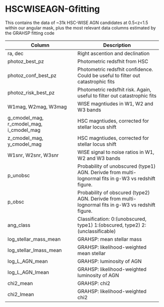 # HSCWISEAGN-Gfitting
This contains the data of ~31k HSC-WISE AGN candidates at 0.5<z<1.5 within our angular mask, plus the most relevant data columns estimated by the GRAHSP fitting code

| Column           | Description                |
| ---------------- | -------------------------- |
| ra, dec          | Right ascention and declination  |
| photoz_best_pz   | Photometric redsfhit from HSC       |
| photoz_conf_best_pz   | Photometric redsfhit confidence. Could be useful to filter out catastrophic fits    |
| photoz_risk_best_pz   | Photometric redsfhit risk. Again, useful to filter out catastrophic fits    |
| W1mag, W2mag, W3mag   | WISE magntiudes in W1, W2 and W3 bands    |
| g_cmodel_mag, r_cmodel_mag, i_cmodel_mag   | HSC magntiudes, corrected for stellar locus shift    |
| z_cmodel_mag, y_cmodel_mag   | HSC magntiudes, corrected for stellar locus shift    |
| W1snr, W2snr, W3snr   | WISE signal to noise ratios in W1, W2 and W3 bands    |
| p_unobsc   | Probability of unobscured (type1) AGN. Derivde from multi-lognormal fits in g-W3 vs redshift figure.      |
| p_obsc   | Probability of obscured (type2) AGN. Derivde from multi-lognormal fits in g-W3 vs redshift figure.      |
| ang_class   | Classification: 0:(unobscured, type1) 1:(obscured, type2) 2:(unclassificable)      |
| log_stellar_mass_mean   | GRAHSP: mean stellar mass      |
| log_stellar_lmass_mean   | GRAHSP: likelihood-weighted mean stellar  |
| log_L_AGN_mean   | GRAHSP: luminosity of AGN      |
| log_L_AGN_lmean   | GRAHSP: likelihood-weighted luminosity of AGN  |
| chi2_mean   | GRAHSP: chi2      |
| chi2_lmean   | GRAHSP: likelihood-weighted chi2   |
